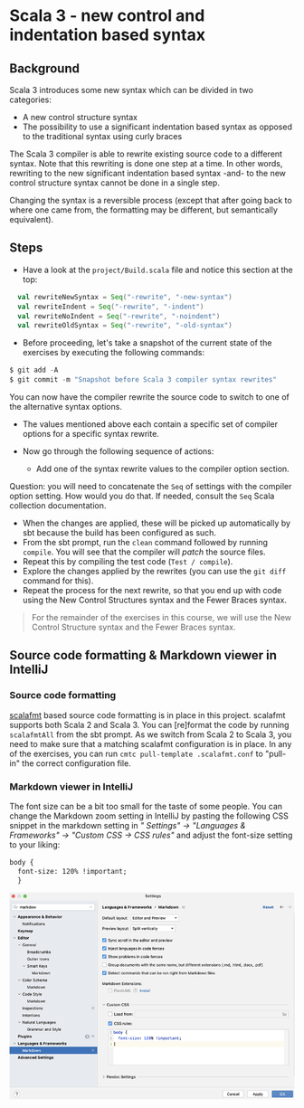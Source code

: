 # Scala 3 - new control and indentation based syntax


## Background

Scala 3 introduces some new syntax which can be divided in two categories:

- A new control structure syntax
- The possibility to use a significant indentation based syntax as opposed
  to the traditional syntax using curly braces

The Scala 3 compiler is able to rewrite existing source code to a different syntax.
Note that this rewriting is done one step at a time. In other words, rewriting to 
the new significant indentation based syntax -and- to the new control structure syntax
cannot be done in a single step.

Changing the syntax is a reversible process (except that after going back to where
one came from, the formatting may be different, but semantically equivalent).

## Steps

- Have a look at the `project/Build.scala` file and notice this section at the top:

```scala
  val rewriteNewSyntax = Seq("-rewrite", "-new-syntax")
  val rewriteIndent = Seq("-rewrite", "-indent")
  val rewriteNoIndent = Seq("-rewrite", "-noindent")
  val rewriteOldSyntax = Seq("-rewrite", "-old-syntax")
```

- Before proceeding, let's take a snapshot of the current state of the exercises
  by executing the following commands:

```scala
$ git add -A
$ git commit -m "Snapshot before Scala 3 compiler syntax rewrites"
```

You can now have the compiler rewrite the source code to switch to one of the
alternative syntax options.

- The values mentioned above each contain a specific set of compiler options
  for a specific syntax rewrite.

- Now go through the following sequence of actions:
  - Add one of the syntax rewrite values to the compiler option section.

Question: you will need to concatenate the `Seq` of settings with the compiler
option setting. How would you do that. If needed, consult the `Seq` Scala collection
documentation.

  - When the changes are applied, these will be picked up automatically by sbt because
    the build has been configured as such.
  - From the sbt prompt, run the `clean` command followed by running `compile`.
    You will see that the compiler will _patch_ the source files.
  - Repeat this by compiling the test code (`Test / compile`).
  - Explore the changes applied by the rewrites (you can use the `git diff` command
    for this).
  - Repeat the process for the next rewrite, so that you end up with code using the
    New Control Structures syntax and the Fewer Braces syntax.

> For the remainder of the exercises in this course, we will use the New Control
> Structure syntax and the Fewer Braces syntax.

## Source code formatting & Markdown viewer in IntelliJ

### Source code formatting

[scalafmt](https://github.com/scalameta/scalafmt) based source code formatting is
in place in this project. scalafmt supports both Scala 2 and Scala 3. You can
[re]format the code by running `scalafmtAll` from the sbt prompt. As we switch from
Scala 2 to Scala 3, you need to make sure that a matching scalafmt configuration is
in place. In any of the exercises, you can run `cmtc pull-template .scalafmt.conf`
to "pull-in" the correct configuration file.

### Markdown viewer in IntelliJ

The font size can be a bit too small for the taste of some people. You can change the
Markdown zoom setting in IntelliJ by pasting the following CSS snippet in the
markdown setting in _" Settings" -> "Languages & Frameworks" -> "Custom CSS -> CSS rules"_
and adjust the font-size setting to your liking:

```
body {
  font-size: 120% !important;
  }
```

![IntelliJ Markdown viewer settings](images/Markdown-viewer-IntelliJ.png)
